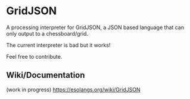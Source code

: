 # GridJSON
A processing interpreter for GridJSON, a JSON based language that can only output to a chessboard/grid.

The current interpreter is bad but it works!

Feel free to contribute.

## Wiki/Documentation
(work in progress)
https://esolangs.org/wiki/GridJSON

